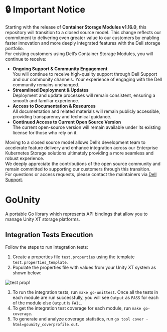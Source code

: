 <!--
 Copyright © 2019 Dell Inc. or its subsidiaries. All Rights Reserved.
 
 Licensed under the Apache License, Version 2.0 (the "License");
 you may not use this file except in compliance with the License.
 You may obtain a copy of the License at
      http://www.apache.org/licenses/LICENSE-2.0
 Unless required by applicable law or agreed to in writing, software
 distributed under the License is distributed on an "AS IS" BASIS,
 WITHOUT WARRANTIES OR CONDITIONS OF ANY KIND, either express or implied.
 See the License for the specific language governing permissions and
 limitations under the License.
-->

# :lock: **Important Notice**
Starting with the release of **Container Storage Modules v1.16.0**, this repository will transition to a closed source model. This change reflects our commitment to delivering even greater value to our customers by enabling faster innovation and more deeply integrated features with the Dell storage portfolio.<br>
For existing customers using Dell’s Container Storage Modules, you will continue to receive:
* **Ongoing Support & Community Engagement**<br>
       You will continue to receive high-quality support through Dell Support and our community channels. Your experience of engaging with the Dell community remains unchanged.
* **Streamlined Deployment & Updates**<br>
        Deployment and update processes will remain consistent, ensuring a smooth and familiar experience.
* **Access to Documentation & Resources**<br>
       All documentation and related materials will remain publicly accessible, providing transparency and technical guidance.
* **Continued Access to Current Open Source Version**<br>
       The current open-source version will remain available under its existing license for those who rely on it.

Moving to a closed source model allows Dell’s development team to accelerate feature delivery and enhance integration across our Enterprise Kubernetes Storage solutions ultimately providing a more seamless and robust experience.<br>
We deeply appreciate the contributions of the open source community and remain committed to supporting our customers through this transition.<br>
For questions or access requests, please contact the maintainers via [Dell Support](https://www.dell.com/support/kbdoc/en-in/000188046/container-storage-interface-csi-drivers-and-container-storage-modules-csm-how-to-get-support).
# GoUnity
A portable Go library which represents API bindings that allow you to manage Unity XT storage platforms.

## Integration Tests Execution
Follow the steps to run integration tests:
1. Create a properties file `test.properties` using the template `test.properties_template`.
2. Populate the properties file with values from your Unity XT system as shown below: 

![test prop1](https://user-images.githubusercontent.com/92028646/161742532-bafc1927-4cbe-4b10-ab7a-d671d883d493.JPG) 

3. To run the integration tests, run `make go-unittest`. Once all the tests in each module are run successfully, you will see `Output` as `PASS` for each of the module else `Output` is `FAIL`.
4. To get the integration test coverage for each module, run `make go-coverage`.
5. To generate and analyze coverage statistics, run `go tool cover -html=gounity_coverprofile.out`.
